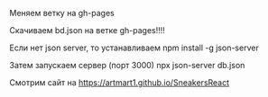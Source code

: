 Меняем ветку на gh-pages


Скачиваем bd.json на ветке gh-pages!!!!

Если нет json server, то устанавливаем 
    npm install -g json-server

Затем запускаем сервер (порт 3000)
    npx json-server db.json

Смотрим сайт на https://artmart1.github.io/SneakersReact
